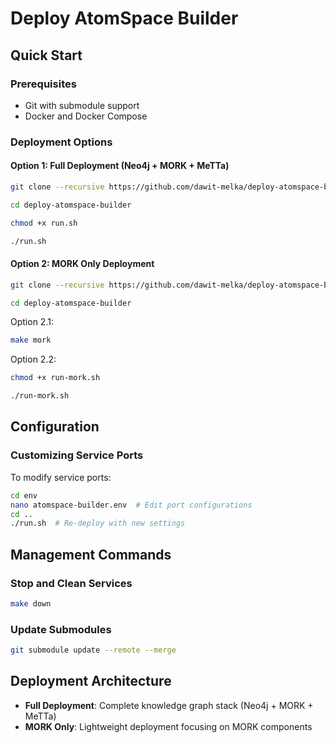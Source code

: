 # Deploy AtomSpace Builder

## Quick Start

### Prerequisites
- Git with submodule support
- Docker and Docker Compose

### Deployment Options

#### Option 1: Full Deployment (Neo4j + MORK + MeTTa)
```bash
git clone --recursive https://github.com/dawit-melka/deploy-atomspace-builder.git

cd deploy-atomspace-builder

chmod +x run.sh

./run.sh
```

#### Option 2: MORK Only Deployment
```bash
git clone --recursive https://github.com/dawit-melka/deploy-atomspace-builder.git

cd deploy-atomspace-builder
```
Option 2.1:
```bash
make mork
```

Option 2.2:
```bash
chmod +x run-mork.sh

./run-mork.sh
```

## Configuration

### Customizing Service Ports
To modify service ports:
```bash
cd env
nano atomspace-builder.env  # Edit port configurations
cd ..
./run.sh  # Re-deploy with new settings
```

## Management Commands

### Stop and Clean Services
```bash
make down
```

### Update Submodules
```bash
git submodule update --remote --merge
```

## Deployment Architecture
- **Full Deployment**: Complete knowledge graph stack (Neo4j + MORK + MeTTa)
- **MORK Only**: Lightweight deployment focusing on MORK components
